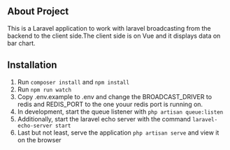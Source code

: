 ## About Project

This is a Laravel application to work with laravel broadcasting from the backend to the client side.The client side is on Vue and it displays data on bar chart.

## Installation
1. Run ```composer install``` and ```npm install```
2. Run ```npm run watch```
3. Copy .env.example to .env and change the BROADCAST_DRIVER to redis and REDIS_PORT to the one youur redis port is running on.
4. In development, start the queue listener with ```php artisan queue:listen```
5. Additionally, start the laravel echo server with the command ```laravel-echo-server start```
6. Last but not least, serve the application ```php artisan serve``` and view it on the browser
